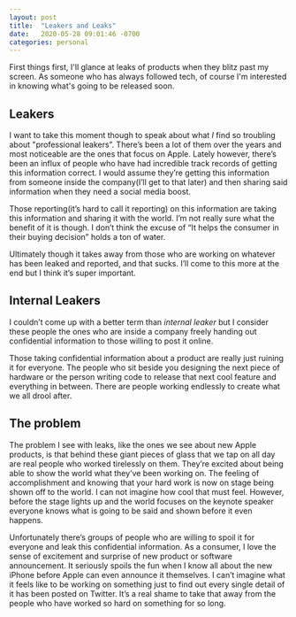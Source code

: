 ```yaml
---
layout: post
title:  "Leakers and Leaks"
date:   2020-05-28 09:01:46 -0700
categories: personal
---
```


First things first, I'll glance at leaks of products when they blitz past my screen. As someone who has always followed tech, of course I'm interested in knowing what's going to be released soon. 

## Leakers 
I want to take this moment though to speak about what _I_ find so troubling about "professional leakers”. There’s been a lot of them over the years and most noticeable are the ones that focus on Apple. Lately however, there’s been an influx of people who have had incredible track records of getting this information correct. I would assume they’re getting this information from someone inside the company(I’ll get to that later) and then sharing said information when they need a social media boost. 

Those reporting(it’s hard to call it reporting) on this information are taking this information and sharing it with the world. I’m not really sure what the benefit of it is though. I don’t think the excuse of “It helps the consumer in their buying decision” holds a ton of water. 

Ultimately though it takes away from those who are working on whatever has been leaked and reported, and that sucks. I’ll come to this more at the end but I think it’s super important. 


## Internal Leakers 
I couldn’t come up with a better term than _internal leaker_ but I consider these people the ones who are inside a company freely handing out confidential information to those willing to post it online. 

Those taking confidential information about a product are really just ruining it for everyone. The people who sit beside you designing the next piece of hardware or the person writing code to release that next cool feature and everything in between. There are people working endlessly to create what we all drool after. 

## The problem 

The problem I see with leaks, like the ones we see about new Apple products, is that behind these giant pieces of glass that we tap on all day are real people who worked tirelessly on them. They’re excited about being able to show the world what they’ve been working on. The feeling of accomplishment and knowing that your hard work is now on stage being shown off to the world. I can not imagine how cool that must feel. However, before the stage lights up and the world focuses on the keynote speaker everyone knows what is going to be said and shown before it even happens. 

Unfortunately there’s groups of people who are willing to spoil it for everyone and leak this confidential information. As a consumer, I love the sense of excitement and surprise of new product or software announcement. It seriously spoils the fun when I know all about the new iPhone before Apple can even announce it themselves. I can’t imagine what it feels like to be working on something just to find out every single detail of it has been posted on Twitter. It’s a real shame to take that away from the people who have worked so hard on something for so long. 